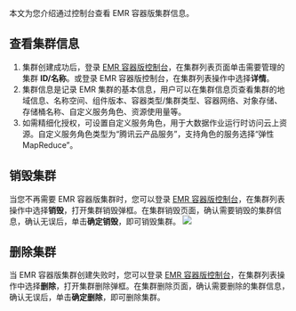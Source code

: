 本文为您介绍通过控制台查看 EMR 容器版集群信息。

## 查看集群信息
1. 集群创建成功后，登录 [EMR 容器版控制台](https://console.cloud.tencent.com/emr/static/containerdeploy)，在集群列表页面单击需要管理的集群 **ID/名称**。或登录 EMR 容器版控制台，在集群列表操作中选择**详情**。
2. 集群信息是记录 EMR 集群的基本信息，用户可以在集群信息页查看集群的地域信息、名称空间、组件版本、容器类型/集群类型、容器网络、对象存储、存储桶名称、自定义服务角色、资源使用量等。
3. 如需精细化授权，可设置自定义服务角色，用于大数据作业运行时访问云上资源。自定义服务角色类型为“腾讯云产品服务”，支持角色的服务选择“弹性 MapReduce”。

## 销毁集群
当您不再需要 EMR 容器版集群时，您可以登录 [EMR 容器版控制台](https://console.cloud.tencent.com/emr/static/containerdeploy)，在集群列表操作中选择**销毁**，打开集群销毁弹框。在集群销毁页面，确认需要销毁的集群信息，确认无误后，单击**确定销毁**，即可销毁集群。
![](https://qcloudimg.tencent-cloud.cn/raw/6fe449cbebb0b38e35c861d5870a47be.png)

## 删除集群
当 EMR 容器版集群创建失败时，您可以登录 [EMR 容器版控制台](https://console.cloud.tencent.com/emr/static/containerdeploy)，在集群列表操作中选择**删除**，打开集群删除弹框。在集群删除页面，确认需要删除的集群信息，确认无误后，单击**确定删除**，即可删除集群。

